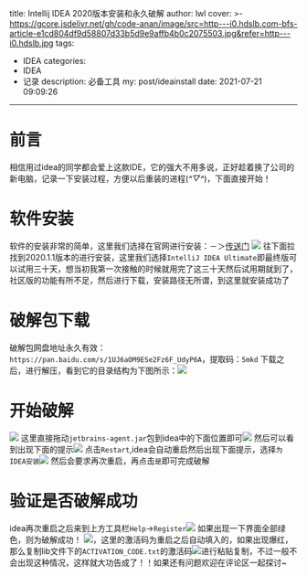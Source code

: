 title: Intellij  IDEA 2020版本安装和永久破解
author: lwl
cover: >-
  https://gcore.jsdelivr.net/gh/code-anan/image/src=http---i0.hdslb.com-bfs-article-e1cd804df9d58807d33b5d9e9affb4b0c2075503.jpg&refer=http---i0.hdslb.jpg
tags:
  - IDEA
categories:
  - IDEA
  - 记录
description: 必备工具
my: post/ideainstall
date: 2021-07-21 09:09:26
---
# 前言
相信用过idea的同学都会爱上这款IDE，它的强大不用多说，正好趁着换了公司的新电脑，记录一下安装过程，方便以后重装的进程(*^▽^*)，下面直接开始！

# 软件安装
软件的安装非常的简单，这里我们选择在官网进行安装：－＞[传送门](https://www.jetbrains.com/idea/download/other.html)
![](https://gcore.jsdelivr.net/gh/code-anan/image/20210908172347.png)
往下面拉找到2020.1.1版本的进行安装，这里我们选择`IntelliJ IDEA Ultimate`即最终版可以试用三十天，想当初我第一次接触的时候就用完了这三十天然后试用期就到了，社区版的功能有所不足，然后进行下载，安装路径无所谓，到这里就安装成功了


# 破解包下载
破解包网盘地址永久有效：`https://pan.baidu.com/s/1UJ6aOM9ESe2Fz6F_UdyP6A`，提取码：`5mkd`
下载之后，进行解压，看到它的目录结构为下图所示：![](https://gcore.jsdelivr.net/gh/code-anan/image/20210721093405.png)

# 开始破解
![](https://gcore.jsdelivr.net/gh/code-anan/image/20210721093508.png)
这里直接拖动`jetbrains-agent.jar`包到idea中的下面位置即可![](https://gcore.jsdelivr.net/gh/code-anan/image/20210721093722.png)
然后可以看到出现下面的提示![](https://gcore.jsdelivr.net/gh/code-anan/image/20210721093828.png)
点击`Restart`,idea会自动重启然后出现下面提示，选择`为IDEA安装`![](https://gcore.jsdelivr.net/gh/code-anan/image/20210721093916.png)
然后会要求再次重启，再点击`是`即可完成破解
# 验证是否破解成功
idea再次重启之后来到上方工具栏`Help`->`Register`![](https://gcore.jsdelivr.net/gh/code-anan/image/20210721094248.png)
如果出现一下界面全部绿色，则为破解成功！
![](https://gcore.jsdelivr.net/gh/code-anan/image/20210721094359.png)，这里的激活码为重启之后自动填入的，如果出现爆红，那么复制lib文件下的`ACTIVATION_CODE.txt`的激活码![](https://gcore.jsdelivr.net/gh/code-anan/image/20210721094541.png)进行粘贴复制，不过一般不会出现这种情况，这样就大功告成了！！如果还有问题欢迎在评论区一起探讨~